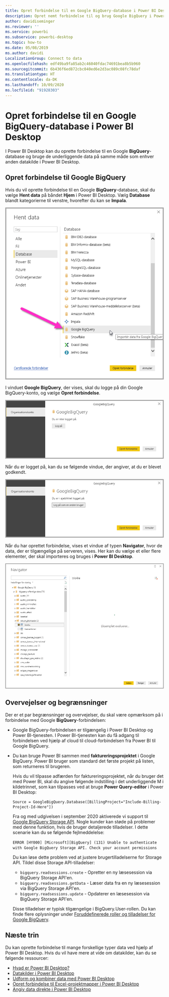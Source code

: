 ```yaml
---
title: Opret forbindelse til en Google BigQuery-database i Power BI Desktop
description: Opret nemt forbindelse til og brug Google BigQuery i Power BI Desktop
author: davidiseminger
ms.reviewer: ''
ms.service: powerbi
ms.subservice: powerbi-desktop
ms.topic: how-to
ms.date: 05/08/2019
ms.author: davidi
LocalizationGroup: Connect to data
ms.openlocfilehash: edf49ba9fa85ab2c46040fdac74691bea8b5b960
ms.sourcegitcommit: 6b436f6ed872cbc040ed6e2d3ac089c08fc78daf
ms.translationtype: HT
ms.contentlocale: da-DK
ms.lasthandoff: 10/09/2020
ms.locfileid: "91928303"
---
```

# <a name="connect-to-a-google-bigquery-database-in-power-bi-desktop"></a>Opret forbindelse til en Google BigQuery-database i Power BI Desktop
I Power BI Desktop kan du oprette forbindelse til en Google **BigQuery**-database og bruge de underliggende data på samme måde som enhver anden datakilde i Power BI Desktop.

## <a name="connect-to-google-bigquery"></a>Opret forbindelse til Google BigQuery
Hvis du vil oprette forbindelse til en Google **BigQuery**-database, skal du vælge **Hent data** på båndet **Hjem** i Power BI Desktop. Vælg **Database** blandt kategorierne til venstre, hvorefter du kan se **Impala**.

![Dialogboksen Hent data for Google BigQuery](media/desktop-connect-bigquery/connect_bigquery_01.png)

I vinduet **Google BigQuery**, der vises, skal du logge på din Google BigQuery-konto, og vælge **Opret forbindelse**.

![Log på Google BigQuery](media/desktop-connect-bigquery/connect_bigquery_02.png)

Når du er logget på, kan du se følgende vindue, der angiver, at du er blevet godkendt. 

![Logget på Google](media/desktop-connect-bigquery/connect_bigquery_02b.png)

Når du har oprettet forbindelse, vises et vindue af typen **Navigator**, hvor de data, der er tilgængelige på serveren, vises. Her kan du vælge et eller flere elementer, der skal importeres og bruges i **Power BI Desktop**.

![Data fra Google BigQuery](media/desktop-connect-bigquery/connect_bigquery_03.png)

## <a name="considerations-and-limitations"></a>Overvejelser og begrænsninger
Der er et par begrænsninger og overvejelser, du skal være opmærksom på i forbindelse med Google **BigQuery**-forbindelsen:

* Google BigQuery-forbindelsen er tilgængelig i Power BI Desktop og Power BI-tjenesten. I Power BI-tjenesten kan du få adgang til forbindelsen ved hjælp af cloud til cloud-forbindelsen fra Power BI til Google BigQuery.

* Du kan bruge Power BI sammen med **faktureringsprojektet** i Google BigQuery. Power BI bruger som standard det første projekt på listen, som returneres til brugeren. 

  Hvis du vil tilpasse adfærden for faktureringsprojektet, når du bruger det med Power BI, skal du angive følgende indstilling i det underliggende M i kildetrinnet, som kan tilpasses ved at bruge **Power Query-editor** i Power BI Desktop:

  ```
  Source = GoogleBigQuery.Database([BillingProject="Include-Billing-Project-Id-Here"])
  ```

  Fra og med udgivelsen i september 2020 aktiverede vi support til [Google BigQuery Storage API](https://cloud.google.com/bigquery/docs/reference/storage). Nogle kunder kan støde på problemer med denne funktion, hvis de bruger detaljerede tilladelser. I dette scenarie kan du se følgende fejlmeddelelse:

  `ERROR [HY000] [Microsoft][BigQuery] (131) Unable to authenticate with Google BigQuery Storage API. Check your account permissions`

  Du kan løse dette problem ved at justere brugertilladelserne for Storage API. Tildel disse Storage API-tilladelser:

  - `bigquery.readsessions.create` - Opretter en ny læsesession via BigQuery Storage API'en.
  - `bigquery.readsessions.getData` - Læser data fra en ny læsesession via BigQuery Storage API'en.
  - `bigquery.readsessions.update` - Opdaterer en læsesession via BigQuery Storage API'en.

  Disse tilladelser er typisk tilgængelige i BigQuery.User-rollen. Du kan finde flere oplysninger under [Foruddefinerede roller og tilladelser for Google BigQuery](https://cloud.google.com/bigquery/docs/access-control).


## <a name="next-steps"></a>Næste trin
Du kan oprette forbindelse til mange forskellige typer data ved hjælp af Power BI Desktop. Hvis du vil have mere at vide om datakilder, kan du se følgende ressourcer:

* [Hvad er Power BI Desktop?](../fundamentals/desktop-what-is-desktop.md)
* [Datakilder i Power BI Desktop](desktop-data-sources.md)
* [Udform og kombiner data med Power BI Desktop](desktop-shape-and-combine-data.md)
* [Opret forbindelse til Excel-projektmapper i Power BI Desktop](desktop-connect-excel.md)   
* [Angiv data direkte i Power BI Desktop](desktop-enter-data-directly-into-desktop.md)   
